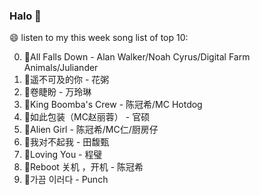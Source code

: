 

### Halo 👋

😄 listen to my this week song list of top 10:

0. 🌈All Falls Down - Alan Walker/Noah Cyrus/Digital Farm Animals/Juliander
1. 🌈遥不可及的你 - 花粥
2. 🌈卷睫盼 - 万玲琳
3. 🌈King Boomba's Crew - 陈冠希/MC Hotdog
4. 🌈如此包装（MC赵丽蓉） - 官硕
5. 🌈Alien Girl - 陈冠希/MC仁/厨房仔
6. 🌈我对不起我 - 田馥甄
7. 🌈Loving You - 程璧
8. 🌈Reboot 关机 ，开机 - 陈冠希
9. 🌈가끔 이러다 - Punch

